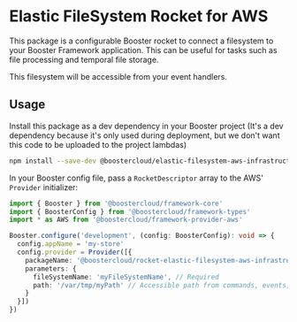 # Elastic FileSystem Rocket for AWS

This package is a configurable Booster rocket to connect a filesystem to your Booster Framework application. This can be useful for tasks such as file processing and temporal file storage.

This filesystem will be accessible from your event handlers.

## Usage

Install this package as a dev dependency in your Booster project (It's a dev dependency because it's only used during deployment, but we don't want this code to be uploaded to the project lambdas)

```sh
npm install --save-dev @boostercloud/elastic-filesystem-aws-infrastructure
```

In your Booster config file, pass a `RocketDescriptor` array to the AWS' `Provider` initializer:

```typescript
import { Booster } from '@boostercloud/framework-core'
import { BoosterConfig } from '@boostercloud/framework-types'
import * as AWS from '@boostercloud/framework-provider-aws'

Booster.configure('development', (config: BoosterConfig): void => {
  config.appName = 'my-store'
  config.provider = Provider([{
    packageName: '@boostercloud/rocket-elastic-filesystem-aws-infrastructure', 
    parameters: {
      fileSystemName: 'myFileSystemName', // Required
      path: '/var/tmp/myPath' // Accessible path from commands, events, etc. Default path is /efs
    }
  }])
})
```
